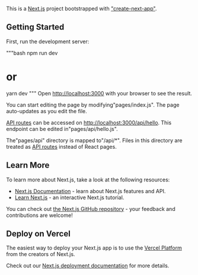 This is a [Next.js](https://nextjs.org/) project bootstrapped with ["create-next-app"](https://github.com/vercel/next.js/tree/canary/packages/create-next-app).

## Getting Started

First, run the development server:

"""bash
npm run dev

# or

yarn dev
"""
Open [http://localhost:3000](http://localhost:3000) with your browser to see the result.

You can start editing the page by modifying"pages/index.js". The page auto-updates as you edit the file.

[API routes](https://nextjs.org/docs/api-routes/introduction) can be accessed on [http://localhost:3000/api/hello](http://localhost:3000/api/hello). This endpoint can be edited in"pages/api/hello.js".

The"pages/api" directory is mapped to"/api/\*". Files in this directory are treated as [API routes](https://nextjs.org/docs/api-routes/introduction) instead of React pages.

## Learn More

To learn more about Next.js, take a look at the following resources:

- [Next.js Documentation](https://nextjs.org/docs) - learn about Next.js features and API.
- [Learn Next.js](https://nextjs.org/learn) - an interactive Next.js tutorial.

You can check out [the Next.js GitHub repository](https://github.com/vercel/next.js/) - your feedback and contributions are welcome!

## Deploy on Vercel

The easiest way to deploy your Next.js app is to use the [Vercel Platform](https://vercel.com/new?utm_medium=default-template&filter=next.js&utm_source=create-next-app&utm_campaign=create-next-app-readme) from the creators of Next.js.

Check out our [Next.js deployment documentation](https://nextjs.org/docs/deployment) for more details.
